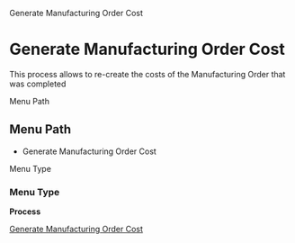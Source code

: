 
Generate Manufacturing Order Cost
# Generate Manufacturing Order Cost


This process allows to re-create the costs of the Manufacturing Order that was completed

Menu Path
## Menu Path



- Generate Manufacturing Order Cost

Menu Type
### Menu Type

**Process**


[Generate Manufacturing Order Cost](functional-guide/process/process-pp_order-generateordercost.md)